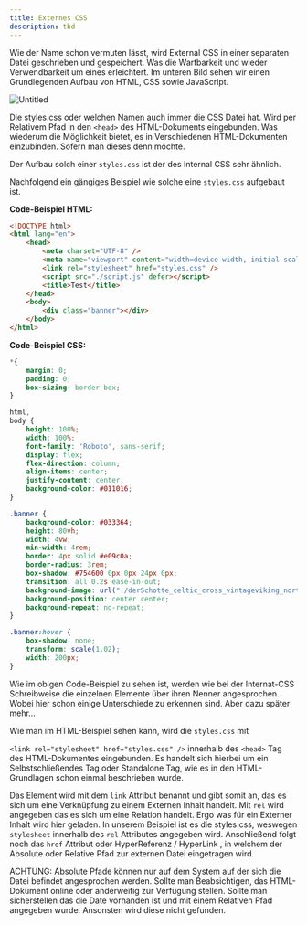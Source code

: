 ```yaml
---
title: Externes CSS
description: tbd
---
```



Wie der Name schon vermuten lässt, wird External CSS in einer separaten Datei geschrieben und gespeichert. Was die Wartbarkeit und wieder Verwendbarkeit um eines erleichtert. Im unteren Bild sehen wir einen Grundlegenden Aufbau von HTML, CSS sowie JavaScript.

![Untitled](1%201%203%20External%20CSS%20043021ce366e40c8b43dd64c20e2ceae/Untitled.png)

Die styles.css oder welchen Namen auch immer die CSS Datei hat. Wird per Relativem Pfad in den `<head>` des HTML-Dokuments eingebunden. Was wiederum die Möglichkeit bietet, es in Verschiedenen HTML-Dokumenten einzubinden. Sofern man dieses denn möchte.

Der Aufbau solch einer `styles.css` ist der des Internal CSS sehr ähnlich.

Nachfolgend ein gängiges Beispiel wie solche eine `styles.css` aufgebaut ist.

**Code-Beispiel HTML:**

```html
<!DOCTYPE html>
<html lang="en">
    <head>
        <meta charset="UTF-8" />
        <meta name="viewport" content="width=device-width, initial-scale=1.0" />
        <link rel="stylesheet" href="styles.css" />
        <script src="./script.js" defer></script>
        <title>Test</title>
    </head>
    <body>
        <div class="banner"></div>
    </body>
</html>
```

**Code-Beispiel CSS:**

```css
*{
    margin: 0;
    padding: 0;
    box-sizing: border-box;
}

html,
body {
    height: 100%;
    width: 100%;
    font-family: 'Roboto', sans-serif;
    display: flex;
    flex-direction: column;
    align-items: center;
    justify-content: center;
    background-color: #011016;
}

.banner {
    background-color: #033364;
    height: 80vh;
    width: 4vw;
    min-width: 4rem;
    border: 4px solid #e09c0a;
    border-radius: 3rem;
    box-shadow: #754600 0px 0px 24px 0px;
    transition: all 0.2s ease-in-out;
    background-image: url("./derSchotte_celtic_cross_vintageviking_north_design_tshirt_desig_c2569c72-a9ea-4a38-8432-c00c26ee3297.png");
    background-position: center center;
    background-repeat: no-repeat;
}

.banner:hover {
    box-shadow: none;
    transform: scale(1.02);
    width: 200px;
}
```

Wie im obigen Code-Beispiel zu sehen ist, werden wie bei der Internat-CSS Schreibweise die einzelnen Elemente über ihren Nenner angesprochen. Wobei hier schon einige Unterschiede zu erkennen sind. Aber dazu später mehr…

Wie man im HTML-Beispiel sehen kann, wird die `styles.css` mit 

`<link rel="stylesheet" href="styles.css" />` innerhalb des `<head>` Tag des HTML-Dokumentes eingebunden. Es handelt sich hierbei um ein Selbstschließendes Tag oder Standalone Tag, wie es in den HTML-Grundlagen schon einmal beschrieben wurde.

Das Element wird mit dem `link` Attribut benannt und gibt somit an, das es sich um eine Verknüpfung zu einem Externen Inhalt handelt. Mit `rel` wird angegeben das es sich um eine Relation handelt. Ergo was für ein Externer Inhalt wird hier geladen. In unserem Beispiel ist es die styles.css, weswegen `stylesheet` innerhalb des `rel` Attributes angegeben wird. Anschließend folgt noch das `href` Attribut oder HyperReferenz / HyperLink , in welchem der Absolute oder Relative Pfad zur externen Datei eingetragen wird.

ACHTUNG: Absolute Pfade können nur auf dem System auf der sich die Datei befindet angesprochen werden. Sollte man Beabsichtigen, das HTML-Dokument online oder anderweitig zur Verfügung stellen. Sollte man sicherstellen das die Date vorhanden ist und mit einem Relativen Pfad angegeben wurde. Ansonsten wird diese nicht gefunden.
